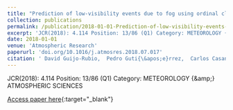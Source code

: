 ```yaml
---
title: "Prediction of low-visibility events due to fog using ordinal classification"
collection: publications
permalink: /publication/2018-01-01-Prediction-of-low-visibility-events-due-to-fog-using-ordinal-classification
excerpt: 'JCR(2018): 4.114 Position: 13/86 (Q1) Category: METEOROLOGY {\&amp;} ATMOSPHERIC SCIENCES'
date: 2018-01-01
venue: 'Atmospheric Research'
paperurl: 'doi.org/10.1016/j.atmosres.2018.07.017'
citation: ' David Guijo-Rubio,  Pedro Guti{\&apos;e}rrez,  Carlos Casanova-Mateo,  Julia Sanz-Justo,  Sancho Salcedo-Sanz,  C{\&apos;e}sar Herv{\&apos;a}s-Mart{\&apos;i}nez, &quot;Prediction of low-visibility events due to fog using ordinal classification.&quot; Atmospheric Research, 2018.'
---
```

JCR(2018): 4.114 Position: 13/86 (Q1) Category: METEOROLOGY {\&amp;} ATMOSPHERIC SCIENCES

[Access paper here](doi.org/10.1016/j.atmosres.2018.07.017){:target="_blank"}
